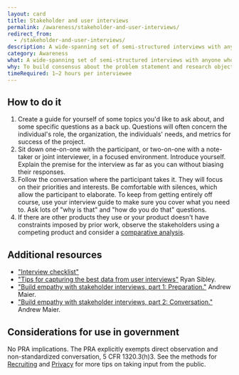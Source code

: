 ```yaml
---
layout: card
title: Stakeholder and user interviews
permalink: /awareness/stakeholder-and-user-interviews/
redirect_from:
  - /stakeholder-and-user-interviews/
description: A wide-spanning set of semi-structured interviews with anyone who has an interest in a project's success, including users.
category: Awareness
what: A wide-spanning set of semi-structured interviews with anyone who has an interest in a project's success, including users.
why: To build consensus about the problem statement and research objectives.
timeRequired: 1–2 hours per interviewee
---
```


## How to do it

  1. Create a guide for yourself of some topics you'd like to ask about, and some specific questions as a back up. Questions will often concern the individual's role, the organization, the individuals' needs, and metrics for success of the project.
  1. Sit down one-on-one with the participant, or two-on-one with a note-taker or joint interviewer, in a focused environment. Introduce yourself. Explain the premise for the interview as far as you can without biasing their responses.
  1. Follow the conversation where the participant takes it. They will focus on their priorities and interests. Be comfortable with silences, which allow the participant to elaborate. To keep from getting entirely off course, use your interview guide to make sure you cover what you need to. Ask lots of "why is that" and "how do you do that" questions.
  1. If there are other products they use or your product doesn't have constraints imposed by prior work, observe the stakeholders using a competing product and consider a <a href="/decide/comparative-analysis/">comparative analysis</a>.

<section class="method--section method--section--additional-resources" markdown="1">

## Additional resources

- ["Interview checklist"](/interview-checklist/)
- ["Tips for capturing the best data from user interviews"](https://18f.gsa.gov/2016/02/09/tips-for-capturing-the-best-data-from-user-interviews/) Ryan Sibley.
- ["Build empathy with stakeholder interviews, part 1: Preparation."](https://18f.gsa.gov/2016/06/20/build-empathy-with-stakeholder-interviews-part-1-preparation/) Andrew Maier.
- ["Build empathy with stakeholder interviews, part 2: Conversation."](https://18f.gsa.gov/2016/07/22/building-empathy-with-stakeholder-interviews-part-2-conversation/) Andrew Maier.

</section>

<section class="method--section method--section--government-considerations" markdown="1" >

## Considerations for use in government

No PRA implications. The PRA explicitly exempts direct observation and non-standardized conversation, 5 CFR 1320.3(h)3. See the methods for [Recruiting](/fundamentals/recruiting/) and [Privacy](/fundamentals/privacy/) for more tips on taking input from the public.
</section>
